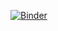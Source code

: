 [![Binder](https://mybinder.org/badge_logo.svg)](https://mybinder.org/v2/gh/callysto/Onlea/master?filepath=StatsCanDataNotebooks%2F)
